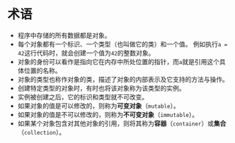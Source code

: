 # 术语
* 程序中存储的所有数据都是对象。
* 每个对象都有一个标识、一个类型（也叫做它的类）和一个值。
例如执行``a = 42``这行代码时，就会创建一个值为``42``的整数对象。
* 对象的身份可以看作是指向它在内存中所处位置的指针，而``a``就是引用这个具体位置的名称。
* 对象的类型也称作对象的类，描述了对象的内部表示及它支持的方法与操作。
* 创建特定类型的对象时，有时也将该对象称为该类型的实例。
* 实例被创建之后，它的标识和类型就不可改变。
* 如果对象的值是可以修改的，则称为**可变对象**（``mutable``）。
* 如果对象的值是不可以修改的，则称为**不可变对象**（``immutable``）。
* 如果某个对象包含对其他对象的引用，则将其称为**容器**（``container``）或**集合**（``collection``）。

